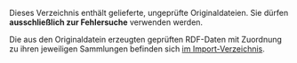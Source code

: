 Dieses Verzeichnis enthält gelieferte, ungeprüfte Originaldateien.
Sie dürfen **ausschließlich zur Fehlersuche** verwenden werden.

Die aus den Originaldatein erzeugten geprüften RDF-Daten mit Zuordnung zu
ihren jeweiligen Sammlungen befinden sich [im Import-Verzeichnis](../import).
